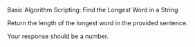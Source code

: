 Basic Algorithm Scripting: Find the Longest Word in a String


Return the length of the longest word in the provided sentence.

Your response should be a number.

